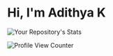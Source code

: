 # Hi, I'm Adithya K

![Your Repository's Stats](https://github-readme-stats.vercel.app/api/top-langs/?username=adithya3403&theme=blue-green)

![Profile View Counter](https://komarev.com/ghpvc/?username=adithya3403)
